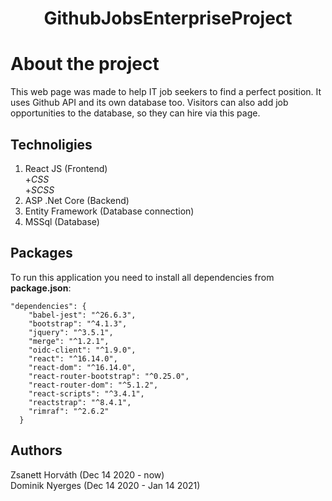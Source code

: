<h1 align="center">GithubJobsEnterpriseProject</h1>

# About the project
This web page was made to help IT job seekers to find a perfect position. It uses Github API and its own database too. Visitors can also add job opportunities to the database, so they can hire via this page.

## Technoligies
1. React JS (Frontend)<br>
+_CSS_<br>
+_SCSS_
2. ASP .Net Core (Backend)
3. Entity Framework (Database connection)
4. MSSql (Database)


## Packages 
To run this application you need to install all dependencies from **package.json**:
```
"dependencies": {
    "babel-jest": "^26.6.3",
    "bootstrap": "^4.1.3",
    "jquery": "^3.5.1",
    "merge": "^1.2.1",
    "oidc-client": "^1.9.0",
    "react": "^16.14.0",
    "react-dom": "^16.14.0",
    "react-router-bootstrap": "^0.25.0",
    "react-router-dom": "^5.1.2",
    "react-scripts": "^3.4.1",
    "reactstrap": "^8.4.1",
    "rimraf": "^2.6.2"
  } 
  ```
  
 ## Authors
 Zsanett Horváth (Dec 14 2020 - now)<br>
 Dominik Nyerges (Dec 14 2020 - Jan 14 2021)
